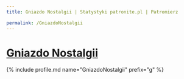 ```yaml
---
title: Gniazdo Nostalgii | Statystyki patronite.pl | Patromierz

permalink: /GniazdoNostalgii
---
```


# [Gniazdo Nostalgii](https://patronite.pl/GniazdoNostalgii)

{% include profile.md name="GniazdoNostalgii" prefix="g" %}
